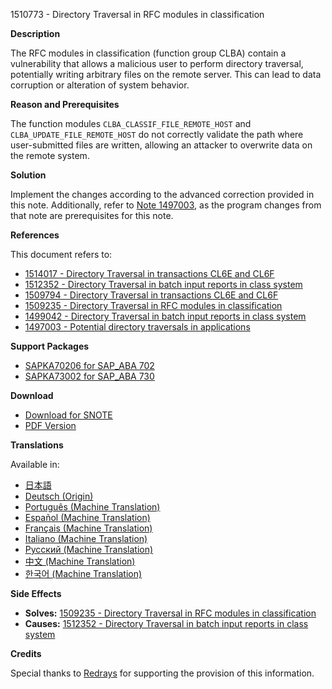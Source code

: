 1510773 - Directory Traversal in RFC modules in classification

**Description**

The RFC modules in classification (function group CLBA) contain a vulnerability that allows a malicious user to perform directory traversal, potentially writing arbitrary files on the remote server. This can lead to data corruption or alteration of system behavior.

**Reason and Prerequisites**

The function modules `CLBA_CLASSIF_FILE_REMOTE_HOST` and `CLBA_UPDATE_FILE_REMOTE_HOST` do not correctly validate the path where user-submitted files are written, allowing an attacker to overwrite data on the remote system.

**Solution**

Implement the changes according to the advanced correction provided in this note. Additionally, refer to [Note 1497003](https://me.sap.com/notes/1497003), as the program changes from that note are prerequisites for this note.

**References**

This document refers to:

- [1514017 - Directory Traversal in transactions CL6E and CL6F](https://me.sap.com/notes/1514017)
- [1512352 - Directory Traversal in batch input reports in class system](https://me.sap.com/notes/1512352)
- [1509794 - Directory Traversal in transactions CL6E and CL6F](https://me.sap.com/notes/1509794)
- [1509235 - Directory Traversal in RFC modules in classification](https://me.sap.com/notes/1509235)
- [1499042 - Directory Traversal in batch input reports in class system](https://me.sap.com/notes/1499042)
- [1497003 - Potential directory traversals in applications](https://me.sap.com/notes/1497003)

**Support Packages**

- [SAPKA70206 for SAP_ABA 702](https://me.sap.com/supportpackage/SAPKA70206)
- [SAPKA73002 for SAP_ABA 730](https://me.sap.com/supportpackage/SAPKA73002)

**Download**

- [Download for SNOTE](https://notesdownloads.sap.com/note/0040000008952532017)
- [PDF Version](https://userapps.support.sap.com/sap/support/sfm/notes/print/0001510773?language=en-US&token=67762F0B75A1CBFF7E7A9D555A0D5CF7)

**Translations**

Available in:
- [日本語](https://me.sap.com/notes/0001510773/J)
- [Deutsch (Origin)](https://me.sap.com/notes/0001510773/D)
- [Português (Machine Translation)](https://me.sap.com/notes/0001510773/P)
- [Español (Machine Translation)](https://me.sap.com/notes/0001510773/S)
- [Français (Machine Translation)](https://me.sap.com/notes/0001510773/F)
- [Italiano (Machine Translation)](https://me.sap.com/notes/0001510773/I)
- [Русский (Machine Translation)](https://me.sap.com/notes/0001510773/R)
- [中文 (Machine Translation)](https://me.sap.com/notes/0001510773/1)
- [한국어 (Machine Translation)](https://me.sap.com/notes/0001510773/3)

**Side Effects**

- **Solves:** [1509235 - Directory Traversal in RFC modules in classification](https://me.sap.com/notes/1509235)
- **Causes:** [1512352 - Directory Traversal in batch input reports in class system](https://me.sap.com/notes/1512352)

**Credits**

Special thanks to [Redrays](https://redrays.io) for supporting the provision of this information.